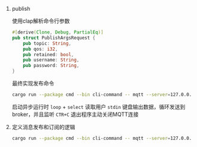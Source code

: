1. publish

    使用clap解析命令行参数

    ```rust
    #[derive(Clone, Debug, PartialEq)]
    pub struct PublishArgsRequest {
        pub topic: String,
        pub qos: i32,
        pub retained: bool,
        pub username: String,
        pub password: String,
    }

    ```
   最终实现发布命令

    ```bash
    cargo run --package cmd --bin cli-command -- mqtt --server=127.0.0.1:1883   publish --username=admin --password=pwd123 --topic=test/topic1 --qos=0
    ```
    启动异步运行时   `loop` + `select` 读取用户 `stdin` 键盘输出数据，循环发送到 broker，并且监听 `CTR+C` 退出程序主动关闭MQTT连接




2. 定义消息发布和订阅的逻辑

    ```bash
    cargo run --package cmd --bin cli-command -- mqtt --server=127.0.0.1:1883   Subscribe --username=admin --password=pwd123 --topic=test/topic1 --qos=0
    ```
